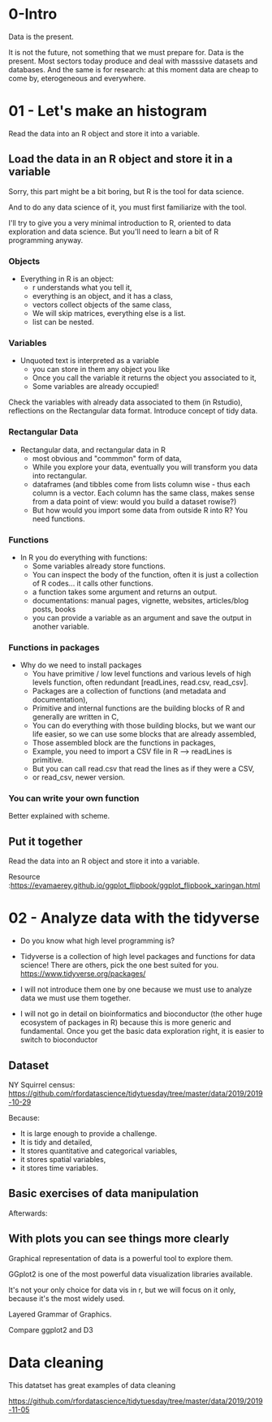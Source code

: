 
# 0-Intro

Data is the present.

It is not the future, not something that we must prepare for. Data is the present. Most sectors today produce and deal with masssive datasets and databases. And the same is for research: at this moment data are cheap to come by, eterogeneous and everywhere.


# 01 - Let's make an histogram


Read the data into an R object and store it into a variable.

## Load the data in an R object and store it in a variable

Sorry, this part might be a bit boring, but R is the tool for data science.

And to do any data science of it, you must first familiarize with the tool.

I'll try to give you a very minimal introduction to R, oriented to data exploration and data science. But you'll need to learn a bit of R programming anyway.

### Objects

- Everything in R is an object:
  - r understands what you tell it,
  - everything is an object, and it has a class,
  - vectors collect objects of the same class,
  - We will skip matrices, everything else is a list.
  - list can be nested.
  
### Variables

- Unquoted text is interpreted as a variable
  - you can store in them any object you like
  - Once you call the variable it returns the object you associated to it,
  - Some variables are already occupied!

Check the variables with already data associated to them (in Rstudio), reflections on the Rectangular data format.
Introduce concept of tidy data.

### Rectangular Data

- Rectangular data, and rectangular data in R
  - most obvious and "commmon" form of data,
  - While you explore your data, eventually you will transform you data into rectangular.
  - dataframes (and tibbles come from lists column wise - thus each column is a vector.
    Each column has the same class, makes sense from a data point of view: would you build 
    a dataset rowise?)
  - But how would you import some data from outside R into R? You need functions.
  
### Functions

- In R you do everything with functions:
  - Some variables already store functions.
  - You can inspect the body of the function, often it is just a collection of R codes... 
    it calls other functions.
  - a function takes some argument and returns an output.
  - documentations: manual pages, vignette, websites, articles/blog posts, books
  - you can provide a variable as an argument and save the output in another variable.
  

### Functions in packages

- Why do we need to install packages
  - You have primitive / low level functions and various levels of high levels function,
    often redundant [readLines, read.csv, read_csv].
  - Packages are a collection of functions (and metadata and documentation),
  - Primitive and internal functions are the building blocks of R and generally are written in C,
  - You can do everything with those building blocks, but we want our life easier, so we can use some blocks that are already assembled,
  - Those assembled block are the functions in packages,
  - Example, you need to import a CSV file in R --> readLines is primitive.
  - But you can call read.csv that read the lines as if they were a CSV,
  - or read_csv, newer version.
  
### You can write your own function

Better explained with scheme.

## Put it together 

Read the data into an R object and store it into a variable.

Resource :https://evamaerey.github.io/ggplot_flipbook/ggplot_flipbook_xaringan.html


# 02 - Analyze data with the tidyverse

- Do you know what high level programming is?

- Tidyverse is a collection of high level packages and functions for data science!
  There are others, pick the one best suited for you. https://www.tidyverse.org/packages/
  
- I will not introduce them one by one because we must use to analyze data we must use them together. 

- I will not go in detail on bioinformatics and bioconductor (the other huge ecosystem of packages in R) because this is more generic and fundamental. Once you get the basic data exploration right, it is easier  to switch to bioconductor

## Dataset

NY Squirrel census: https://github.com/rfordatascience/tidytuesday/tree/master/data/2019/2019-10-29

Because:

- It is large enough to provide a challenge.
- It is tidy and detailed,
- It stores quantitative and categorical variables,
- it stores spatial variables,
- it stores time variables.


## Basic exercises of data manipulation

Afterwards:

## With plots you can see things more clearly

Graphical representation of data is a powerful tool to explore them.

GGplot2 is one of the most powerful data visualization libraries available.

It's not your only choice for data vis in r, but we will focus on it only, because it's the most widely used.

Layered Grammar of Graphics.

Compare ggplot2 and D3

# Data cleaning

This datatset has great examples of data cleaning

https://github.com/rfordatascience/tidytuesday/tree/master/data/2019/2019-11-05